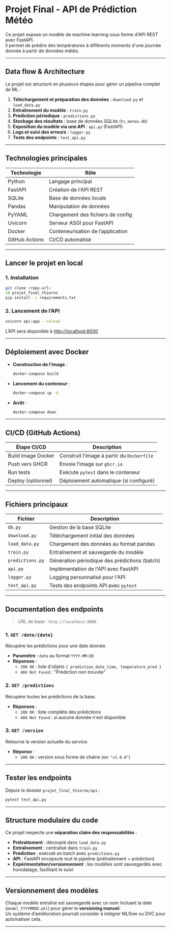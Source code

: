 # Projet Final - API de Prédiction Météo

Ce projet expose un modèle de machine learning sous forme d'API REST avec FastAPI.  
Il permet de prédire des températures à différents moments d'une journée donnée à partir de données météo.

---

## Data flow & Architecture

Le projet est structuré en plusieurs étapes pour gérer un pipeline complet de ML :

1. **Téléchargement et préparation des données** : `download.py` et `load_data.py`
2. **Entraînement du modèle** : `train.py`
3. **Prédiction périodique** : `predictions.py`
4. **Stockage des résultats** : base de données SQLite (`ts_meteo.db`)
5. **Exposition du modèle via une API** : `api.py` (FastAPI)
6. **Logs et suivi des erreurs** : `logger.py`
7. **Tests des endpoints** : `test_api.py`

---

## Technologies principales

| Technologie     | Rôle                                  |
|------------------|---------------------------------------|
| Python           | Langage principal                     |
| FastAPI          | Création de l'API REST                |
| SQLite           | Base de données locale                |
| Pandas           | Manipulation de données               |
| PyYAML           | Chargement des fichiers de config     |
| Uvicorn          | Serveur ASGI pour FastAPI             |
| Docker           | Conteneurisation de l’application     |
| GitHub Actions   | CI/CD automatisé                      |

---

## Lancer le projet en local

### 1. Installation

```bash
git clone <repo-url>
cd projet_final_thierno
pip install -r requirements.txt
```

### 2. Lancement de l’API

```bash
uvicorn api:app --reload
```

L’API sera disponible à [http://localhost:8000](http://localhost:8000)

---

## Déploiement avec Docker

- **Construction de l’image** :
  ```bash
  docker-compose build
  ```

- **Lancement du conteneur** :
  ```bash
  docker-compose up -d
  ```

- **Arrêt** :
  ```bash
  docker-compose down
  ```

---

## CI/CD (GitHub Actions)

| Étape CI/CD            | Description                                                      |
|------------------------|------------------------------------------------------------------|
| Build image Docker     | Construit l’image à partir du `Dockerfile`                      |
| Push vers GHCR         | Envoie l’image sur `ghcr.io`                                    |
| Run tests              | Exécute `pytest` dans le conteneur                              |
| Deploy (optionnel)     | Déploiement automatique (si configuré)                          |

---

## Fichiers principaux

| Fichier         | Description                                                                 |
|------------------|----------------------------------------------------------------------------|
| `db.py`          | Gestion de la base SQLite                                                  |
| `download.py`    | Téléchargement initial des données                                         |
| `load_data.py`   | Chargement des données au format pandas                                   |
| `train.py`       | Entraînement et sauvegarde du modèle                                      |
| `predictions.py` | Génération périodique des prédictions (batch)                             |
| `api.py`         | Implémentation de l'API avec FastAPI                                      |
| `logger.py`      | Logging personnalisé pour l'API                                            |
| `test_api.py`    | Tests des endpoints API avec `pytest`                                     |

---

## Documentation des endpoints

> URL de base : `http://localhost:8000`

### 1. `GET /date/{date}`

Récupère les prédictions pour une date donnée.

- **Paramètre** : `date` au format `YYYY-MM-DD`
- **Réponses** :
  - `200 OK` : liste d'objets `{ prediction_date_time, temperature_pred }`
  - `404 Not Found` : "Prédiction non trouvée"

### 2. `GET /predictions`

Récupère toutes les prédictions de la base.

- **Réponses** :
  - `200 OK` : liste complète des prédictions
  - `404 Not Found` : si aucune donnée n'est disponible

### 3. `GET /version`

Retourne la version actuelle du service.

- **Réponse** :
  - `200 OK` : version sous forme de chaîne (ex: `"v1.0.0"`)

---

## Tester les endpoints

Depuis le dossier `projet_final_thierno/api` :

```bash
pytest test_api.py
```

---

## Structure modulaire du code

Ce projet respecte une **séparation claire des responsabilités** :

- **Prétraitement** : découplé dans `load_data.py`
- **Entraînement** : centralisé dans `train.py`
- **Prédiction** : exécuté en batch avec `predictions.py`
- **API** : FastAPI encapsule tout le pipeline (prétraitement + prédiction)
- **Expérimentation/versionnement** : les modèles sont sauvegardés avec horodatage, facilitant le suivi

---

## Versionnement des modèles

Chaque modèle entraîné est sauvegardé avec un nom incluant la date (`model_YYYYMMDD.pkl`) pour gérer le **versioning manuel**.  
Un système d’amélioration pourrait consister à intégrer MLflow ou DVC pour automatiser cela.

---